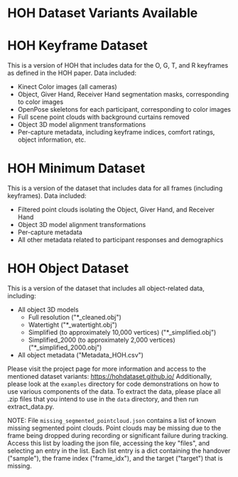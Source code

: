 # HOH Dataset Variants Available

# HOH Keyframe Dataset
This is a version of HOH that includes data for the O, G, T, and R keyframes as defined in the HOH paper. Data included:
- Kinect Color images (all cameras)
- Object, Giver Hand, Receiver Hand segmentation masks, corresponding to color images
- OpenPose skeletons for each participant, corresponding to color images
- Full scene point clouds with background curtains removed
- Object 3D model alignment transformations
- Per-capture metadata, including keyframe indices, comfort ratings, object information, etc.

# HOH Minimum Dataset
This is a version of the dataset that includes data for all frames (including keyframes). Data included:
- Filtered point clouds isolating the Object, Giver Hand, and Receiver Hand
- Object 3D model alignment transformations
- Per-capture metadata
- All other metadata related to participant responses and demographics

# HOH Object Dataset
This is a version of the dataset that includes all object-related data, including:
- All object 3D models
  - Full resolution ("*_cleaned.obj")
  - Watertight ("*_watertight.obj")
  - Simplified (to approximately 10,000 vertices) ("*_simplified.obj")
  - Simplified_2000 (to approximately 2,000 vertices) ("*_simplified_2000.obj")
- All object metadata ("Metadata_HOH.csv")

Please visit the project page for more information and access to the mentioned dataset variants: https://hohdataset.github.io/
Additionally, please look at the `examples` directory for code demonstrations on how to use various components of the data.
To extract the data, please place all .zip files that you intend to use in the `data` directory, and then run extract_data.py.

NOTE: File `missing_segmented_pointcloud.json` contains a list of known missing segmented point clouds. Point clouds may be missing due to 
      the frame being dropped during recording or significant failure during tracking. Access this list by loading the json file, accessing
      the key "files", and selecting an entry in the list. Each list entry is a dict containing the handover ("sample"), the frame index ("frame_idx"),
      and the target ("target") that is missing.
